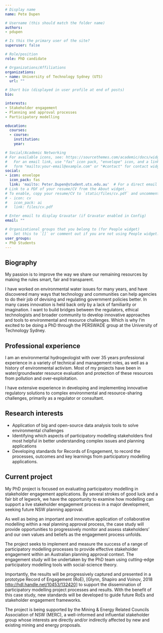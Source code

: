 ```yaml
---
# Display name
name: Pete Dupen

# Username (this should match the folder name)
authors:
- pdupen

# Is this the primary user of the site?
superuser: false

# Role/position
role: PhD candidate

# Organizations/Affiliations
organizations:
- name: University of Technology Sydney (UTS)
  url: ""

# Short bio (displayed in user profile at end of posts)
bio:

interests:
- Stakeholder engagement
- Planning and approval processes
- Participatory modelling

education:
  courses:
  - course:
    institution:
    year:

# Social/Academic Networking
# For available icons, see: https://sourcethemes.com/academic/docs/widgets/#icons
#   For an email link, use "fas" icon pack, "envelope" icon, and a link in the
#   form "mailto:your-email@example.com" or "#contact" for contact widget.
social:
- icon: envelope
  icon_pack: fas
  link: 'mailto: Peter.Dupen@student.uts.edu.au'  # For a direct email link, use "mailto:test@example.org".
# Link to a PDF of your resume/CV from the About widget.
# To enable, copy your resume/CV to `static/files/cv.pdf` and uncomment the lines below.  
# - icon: cv
#   icon_pack: ai
#   link: files/cv.pdf

# Enter email to display Gravatar (if Gravatar enabled in Config)
email: ""

# Organizational groups that you belong to (for People widget)
#   Set this to `[]` or comment out if you are not using People widget.  
user_groups:
- PhD Students
---
```

## Biography

My passion is to improve the way we share our remaining resources by making the rules smart, fair and transparent.

I have worked on environmental water issues for many years, and have discovered many ways that technology and communities can help agencies to do their job of devising and regulating government policies better.  In many cases innovation is held back only by a lack of familiarity or imagination.  I want to build bridges between the regulators, ethical technologists and broader community to develop innovative approaches and tools to environmental and resource challenges.  Which is why I’m excited to be doing a PhD through the PERSWADE group at the University of Technology Sydney.

## Professional experience

I am an environmental hydrogeologist with over 35 years professional experience in a variety of technical and management roles, as well as a history of environmental activism.  Most of my projects have been in water/groundwater resource evaluation and protection of these resources from pollution and over-exploitation.

I have extensive experience in developing and implementing innovative regulatory solutions to complex environmental and resource-sharing challenges, primarily as a regulator or consultant.

## Research interests
- Application of big and open-source data analysis tools to solve environmental challenges
- Identifying which aspects of participatory modelling stakeholders find most helpful in better understanding complex issues and planning applications
- Developing standards for Records of Engagement, to record the processes, outcomes and key learnings from participatory modelling applications.

## Current project

My PhD project is focused on evaluating participatory modelling in stakeholder engagement applications.  By several strokes of good luck and a fair bit of legwork, we have the opportunity to examine how modelling can support a live stakeholder engagement process in a major development, seeking future NSW planning approval.

As well as being an important and innovative application of collaborative modelling within a real planning approval process, the case study will provide opportunities to progressively monitor and assess stakeholders’ and our own values and beliefs as the engagement process unfolds.

The project seeks to implement and measure the success of a range of participatory modelling processes to provide effective stakeholder engagement within an Australian planning approval context.  The engagement study will be undertaken by the PhD team using cutting-edge participatory modelling tools with social-science theory.

Importantly, the results will be progressively captured and presented in a prototype Record of Engagement (RoE), [Glynn, Shapiro and Voinov, 2018 http://hdl.handle.net/10453/132420] to support the dissemination of participatory modelling project processes and results. With the benefit of this case study, new standards will be developed to guide future RoEs and stakeholder engagement frameworks.

The project is being supported by the Mining & Energy Related Councils Association of NSW (MERC), a well-informed and influential stakeholder group whose interests are directly and/or indirectly affected by new and existing mining and energy proposals.
